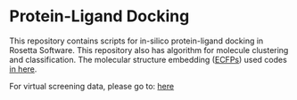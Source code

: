 # Protein-Ligand Docking
This repository contains scripts for in-silico protein-ligand docking in Rosetta Software. This repository also has algorithm for molecule clustering and classification. The molecular structure embedding ([ECFPs](https://pubs.acs.org/doi/10.1021/ci100050t)) used codes [in here](https://github.com/ubccr/pinky).

For virtual screening data, please go to: [here](https://drive.google.com/drive/folders/179ya8tNINKodHuo3-_frxsNsjJhfP2Lg?usp=sharing)
